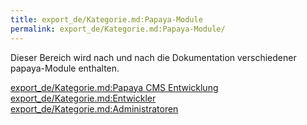 ```yaml
---
title: export_de/Kategorie.md:Papaya-Module
permalink: export_de/Kategorie.md:Papaya-Module/
---
```


Dieser Bereich wird nach und nach die Dokumentation verschiedener papaya-Module enthalten.

[export_de/Kategorie.md:Papaya CMS Entwicklung](export_de/Kategorie.md:Papaya_CMS_Entwicklung ) [export_de/Kategorie.md:Entwickler](export_de/Kategorie.md:Entwickler ) [export_de/Kategorie.md:Administratoren](export_de/Kategorie.md:Administratoren )